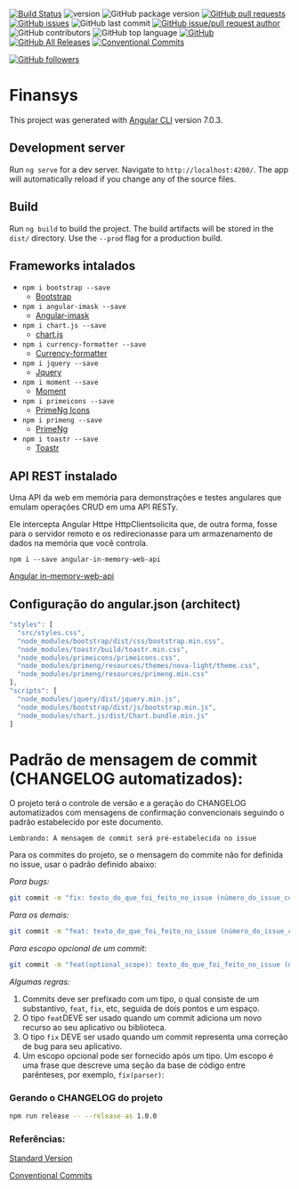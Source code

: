 [![Build Status](https://travis-ci.org/danielso2007/angula7-estudo-master-detail.svg?branch=development)](https://travis-ci.org/danielso2007/angula7-estudo-master-detail)
![version](https://img.shields.io/badge/version-0.1.0-blue.svg)
![GitHub package version](https://img.shields.io/github/package-json/v/danielso2007/angula7-estudo-master-detail.svg)
[![GitHub pull requests](https://img.shields.io/github/issues-pr-raw/danielso2007/angula7-estudo-master-detail.svg)](https://github.com/danielso2007/angula7-estudo-master-detail/pulls)
[![GitHub issues](https://img.shields.io/github/issues/danielso2007/angula7-estudo-master-detail.svg)](https://github.com/danielso2007/angula7-estudo-master-detail/issues?q=is%3Aopen+is%3Aissue)
![GitHub last commit](https://img.shields.io/github/last-commit/danielso2007/angula7-estudo-master-detail.svg)
[![GitHub issue/pull request author](https://img.shields.io/github/issues/detail/u/danielso2007/angula7-estudo-master-detail/1.svg)](https://github.com/danielso2007/angula7-estudo-master-detail/pulls)
![GitHub contributors](https://img.shields.io/github/contributors/danielso2007/angula7-estudo-master-detail.svg)
![GitHub top language](https://img.shields.io/github/languages/top/danielso2007/angula7-estudo-master-detail.svg)
[![GitHub](https://img.shields.io/github/license/danielso2007/angula7-estudo-master-detail.svg)](https://github.com/danielso2007/angula7-estudo-master-detail)
[![GitHub All Releases](https://img.shields.io/github/downloads/danielso2007/angula7-estudo-master-detail/total.svg)](https://github.com/danielso2007/angula7-estudo-master-detail/archive/master.zip)
[![Conventional Commits](https://img.shields.io/badge/Conventional%20Commits-1.0.0-yellow.svg)](https://conventionalcommits.org)

[![GitHub followers](https://img.shields.io/github/followers/danielso2007.svg?label=Follow&style=social)](https://github.com/danielso2007?tab=followers)

# Finansys

This project was generated with [Angular CLI](https://github.com/angular/angular-cli) version 7.0.3.

## Development server

Run `ng serve` for a dev server. Navigate to `http://localhost:4200/`. The app will automatically reload if you change any of the source files.

## Build

Run `ng build` to build the project. The build artifacts will be stored in the `dist/` directory. Use the `--prod` flag for a production build.

## Frameworks intalados

- `npm i bootstrap --save`
  - [Bootstrap](https://www.npmjs.com/package/bootstrap)
- `npm i angular-imask --save`
  - [Angular-imask](https://www.npmjs.com/package/angular-imask)
- `npm i chart.js --save`
  - [chart.js](https://www.npmjs.com/package/chart.js)
- `npm i currency-formatter --save`
  - [Currency-formatter](https://www.npmjs.com/package/currency-formatter)
- `npm i jquery --save`
  - [Jquery](https://www.npmjs.com/package/jquery)
- `npm i moment --save`
  - [Moment](https://www.npmjs.com/package/moment)
- `npm i primeicons --save`
  - [PrimeNg Icons](https://www.npmjs.com/package/primeicons)
- `npm i primeng --save`
  - [PrimeNg](https://www.npmjs.com/package/primeng)
- `npm i toastr --save`
  - [Toastr](https://www.npmjs.com/package/toastr)

## API REST instalado

Uma API da web em memória para demonstrações e testes angulares que emulam operações CRUD em uma API RESTy.

Ele intercepta Angular Httpe HttpClientsolicita que, de outra forma, fosse para o servidor remoto e os redirecionasse para um armazenamento de dados na memória que você controla.

`npm i --save angular-in-memory-web-api`

[Angular in-memory-web-api](https://github.com/angular/in-memory-web-api)

## Configuração do angular.json (architect)

```javascript
"styles": [
  "src/styles.css",
  "node_modules/bootstrap/dist/css/bootstrap.min.css",
  "node_modules/toastr/build/toastr.min.css",
  "node_modules/primeicons/primeicons.css",
  "node_modules/primeng/resources/themes/nova-light/theme.css",
  "node_modules/primeng/resources/primeng.min.css"
],
"scripts": [
  "node_modules/jquery/dist/jquery.min.js",
  "node_modules/bootstrap/dist/js/bootstrap.min.js",
  "node_modules/chart.js/dist/Chart.bundle.min.js"
]
```

# Padrão de mensagem de commit (CHANGELOG automatizados):

O projeto terá o controle de versão e a geração do CHANGELOG automatizados com mensagens de confirmação  convencionais seguindo o padrão estabelecido por este documento.

`Lembrando: A mensagem de commit será pré-estabelecida no issue`

Para os commites do projeto, se o mensagem do commite não for definida no issue, usar o padrão definido abaixo:

_Para bugs:_

```sh
git commit -m "fix: texto_do_que_foi_feito_no_issue (número_do_issue_com_#)"
```

_Para os demais:_

```sh
git commit -m "feat: texto_do_que_foi_feito_no_issue (número_do_issue_com_#)"
```

_Para escopo opcional de um commit:_

```sh
git commit -m "feat(optional_scope): texto_do_que_foi_feito_no_issue (número_do_issue_com_#)"
```

_Algumas regras:_

1. Commits deve ser prefixado com um tipo, o qual consiste de um substantivo, `feat`, `fix`, etc, seguida de dois pontos e um espaço.
2. O tipo `feat`DEVE ser usado quando um commit adiciona um novo recurso ao seu aplicativo ou biblioteca.
3. O tipo `fix` DEVE ser usado quando um commit representa uma correção de bug para seu aplicativo.
4. Um escopo opcional pode ser fornecido após um tipo. Um escopo é uma frase que descreve uma seção da base de código entre parênteses, por exemplo, `fix(parser)`:

### Gerando o CHANGELOG do projeto

```sh
npm run release -- --release-as 1.0.0
```

### Referências:
[Standard Version](https://github.com/conventional-changelog/standard-version/blob/master/README.md)

[Conventional Commits](https://www.conventionalcommits.org/en/v1.0.0-beta.2/)